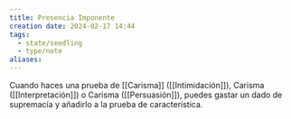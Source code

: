 ```yaml
---
title: Presencia Imponente
creation date: 2024-02-17 14:44
tags:
  - state/seedling
  - type/note
aliases:
---
```

Cuando haces una prueba de [[Carisma]] ([[Intimidación]]), Carisma ([[Interpretación]]) o Carisma ([[Persuasión]]), puedes gastar un dado de supremacía y añadirlo a la prueba de característica.

